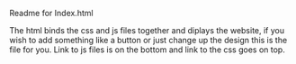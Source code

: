 Readme for Index.html

The html binds the css and js files together and diplays the website, if you wish to add something like a button or just change up the design this is the file for you. Link to js files is on the bottom and link to the css goes on top. 

